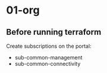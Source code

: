 # 01-org

## Before running terraform
Create subscriptions on the portal:
- sub-common-management
- sub-common-connectivity